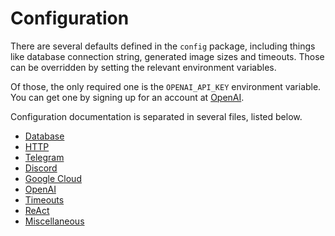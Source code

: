 # Configuration

There are several defaults defined in the `config` package, including things like database
connection string, generated image sizes and timeouts. Those can be overridden by setting the
relevant environment variables.

Of those, the only required one is the `OPENAI_API_KEY` environment variable. You can get one by
signing up for an account at [OpenAI](https://platform.openai.com/).

Configuration documentation is separated in several files, listed below.

- [Database](#database)
- [HTTP](#http)
- [Telegram](#telegram)
- [Discord](#discord)
- [Google Cloud](#google-cloud)
- [OpenAI](#openai)
- [Timeouts](#timeouts)
- [ReAct](#react)
- [Miscellaneous](#miscellaneous)








